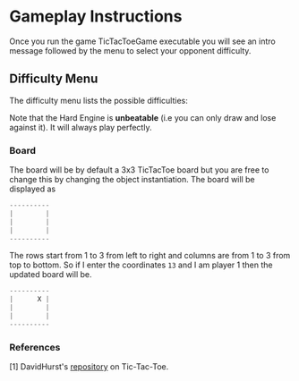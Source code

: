# Gameplay Instructions

Once you run the game TicTacToeGame executable you will see an intro message followed by the menu to select your opponent difficulty.

## Difficulty Menu

The difficulty menu lists the possible difficulties:


Note that the Hard Engine is **unbeatable** (i.e you can only draw and lose against it). It will always play perfectly.

### Board

The board will be by default a 3x3 TicTacToe board but you are free to change this by changing the object instantiation. The board will be displayed as

```C++
----------
|        |
|        |
|        |
----------
```

The rows start from 1 to 3 from left to right and columns are from 1 to 3 from top to bottom. So if I enter the coordinates `13` and I am player 1 then the updated board will be.

```C++
----------
|      X |
|        |
|        |
----------
```

### References

[1] DavidHurst's [repository](https://github.com/DavidHurst/MiniMax-TicTacToe-Java) on Tic-Tac-Toe.
